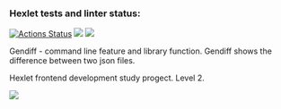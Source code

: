 ### Hexlet tests and linter status:
[![Actions Status](https://github.com/AnnaYellow/frontend-project-46/workflows/hexlet-check/badge.svg)](https://github.com/AnnaYellow/frontend-project-46/actions)
<a href="https://codeclimate.com/github/AnnaYellow/frontend-project-46/maintainability"><img src="https://api.codeclimate.com/v1/badges/9ccfe836cd12033884f3/maintainability" /></a>
<a href="https://codeclimate.com/github/AnnaYellow/frontend-project-46/test_coverage"><img src="https://api.codeclimate.com/v1/badges/9ccfe836cd12033884f3/test_coverage" /></a>

Gendiff - command line feature and library function. Gendiff shows the difference between two json files.

Hexlet frontend development study progect.
Level 2.

<a href="https://asciinema.org/a/539051" target="_blank"><img src="https://asciinema.org/a/539051.svg" /></a>